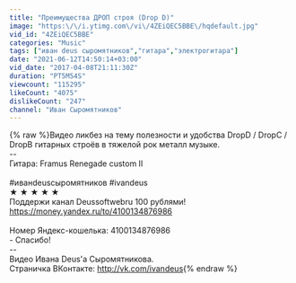 ```yaml
---
title: "Преимущества ДРОП строя (Drop D)"
image: "https:\/\/i.ytimg.com\/vi\/4ZEiQEC5BBE\/hqdefault.jpg"
vid_id: "4ZEiQEC5BBE"
categories: "Music"
tags: ["иван deus сыромятников","гитара","электрогитара"]
date: "2021-06-12T14:50:14+03:00"
vid_date: "2017-04-08T21:11:30Z"
duration: "PT5M54S"
viewcount: "115295"
likeCount: "4075"
dislikeCount: "247"
channel: "Иван Сыромятников"
---
```

{% raw %}Видео ликбез на тему полезности и удобства DropD / DropC / DropB гитарных строёв в тяжелой рок металл музыке.<br />--<br />Гитара: Framus Renegade custom II<br /><br />#иванdeusсыромятников #ivandeus<br />★ ★ ★ ★ ★ <br />Поддержи канал Deussoftwebru 100 рублями! <br /><a rel="nofollow" target="blank" href="https://money.yandex.ru/to/4100134876986">https://money.yandex.ru/to/4100134876986</a><br /><br />Номер Яндекс-кошелька: 4100134876986 <br />- Спасибо!<br />--<br />Видео Ивана Deus'a Сыромятникова. <br />Страничка ВКонтакте: <a rel="nofollow" target="blank" href="http://vk.com/ivandeus">http://vk.com/ivandeus</a>{% endraw %}
